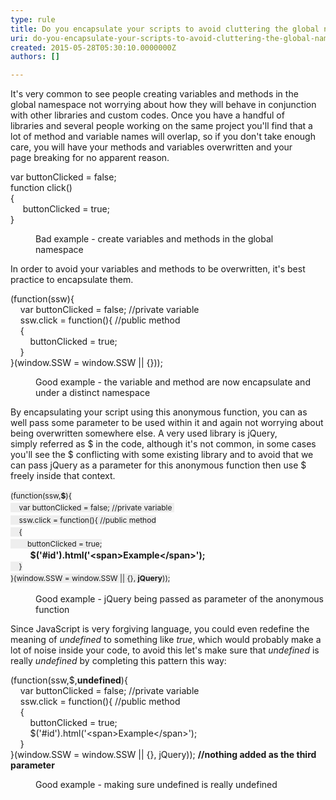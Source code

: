 ```yaml
---
type: rule
title: Do you encapsulate your scripts to avoid cluttering the global namespace and clashing with other scripts?
uri: do-you-encapsulate-your-scripts-to-avoid-cluttering-the-global-namespace-and-clashing-with-other-scripts
created: 2015-05-28T05:30:10.0000000Z
authors: []

---
```




<span class='intro'> It's very common to see people creating variables and methods in the global namespace not worrying about&#160;how they&#160;will behave in conjunction with other libraries and custom codes. Once you have a handful of libraries&#160;and several people working on the same&#160;project&#160;you'll find that a lot of&#160;method and variable names will overlap, so if you don't take enough care, you will have your methods and variables overwritten and your page&#160;breaking for no apparent reason. </span>

<p class="ssw15-rteElement-CodeArea">var buttonClicked = false;<br>function click()<br>&#123;<br>&#160; &#160; &#160;buttonClicked = true;<br>&#125;​</p><dd class="ssw15-rteElement-FigureBad">​​​​​Bad example - create variables and methods in the global namespace&#160;</dd><p class="ssw15-rteElement-P">In order&#160;to avoid your variables and methods to be overwritten, it's best practice to encapsulate them.</p><p class="ssw15-rteElement-CodeArea">​​(function(ssw)&#123;<br>&#160; &#160; var buttonClicked = false; //private variable&#160;<br>&#160; &#160; ssw.click = function()&#123;​ //public method<br>&#160; &#160; &#123;<br>&#160; &#160; &#160; &#160; buttonClicked = true;<br>&#160; &#160; &#125;<br>&#125;(window.SSW = window.SSW || &#123;&#125;));</p><dd class="ssw15-rteElement-FigureGood">​Good example - the variable and&#160;method&#160;are&#160;now&#160;encapsulate and under a distinct namespace<br></dd><p class="ssw15-rteElement-P">​​By encapsulating your script using this&#160;anonymous&#160;function, you can as well pass some&#160;parameter&#160;to be used within it and again not worrying about being&#160;overwritten somewhere else.​ A very used library is jQuery, simply&#160;referred as $ in the code, although&#160;​it's not common, in some cases you'll see&#160;the $ conflicting with some existing library and to avoid that&#160;we can pass jQuery as a parameter for this anonymous function then use $ freely inside that context.<br></p><p class="ssw15-rteElement-CodeArea">​<span style="font-size&#58;12px;line-height&#58;19.2000007629395px;background-color&#58;#eeeeee;">​​(function(ssw,<strong>$</strong>)&#123;</span><br style="font-size&#58;12px;line-height&#58;19.2000007629395px;"><span style="font-size&#58;12px;line-height&#58;19.2000007629395px;background-color&#58;#eeeeee;">&#160; &#160; var buttonClicked = false; //private variable&#160;</span><br style="font-size&#58;12px;line-height&#58;19.2000007629395px;"><span style="font-size&#58;12px;line-height&#58;19.2000007629395px;background-color&#58;#eeeeee;">&#160; &#160; ssw.click = function()&#123;​ //public method</span><br style="font-size&#58;12px;line-height&#58;19.2000007629395px;"><span style="font-size&#58;12px;line-height&#58;19.2000007629395px;background-color&#58;#eeeeee;">&#160; &#160; &#123;</span><br style="font-size&#58;12px;line-height&#58;19.2000007629395px;"><span style="font-size&#58;12px;line-height&#58;19.2000007629395px;background-color&#58;#eeeeee;">&#160; &#160; &#160; &#160; buttonClicked = true;<br></span>&#160; &#160; &#160; &#160; <strong>$('#id').html('&lt;span&gt;Example&lt;/span&gt;');</strong><br style="font-size&#58;12px;line-height&#58;19.2000007629395px;"><span style="font-size&#58;12px;line-height&#58;19.2000007629395px;background-color&#58;#eeeeee;">&#160; &#160; &#125;</span><br style="font-size&#58;12px;line-height&#58;19.2000007629395px;"><span style="font-size&#58;12px;line-height&#58;19.2000007629395px;background-color&#58;#eeeeee;">&#125;(window.SSW = window.SSW || &#123;&#125;, <strong>jQuery</strong>));</span><br></p><dd class="ssw15-rteElement-FigureGood">​​​Good example - jQuery being passed as parameter of the anonymous function</dd><p class="ssw15-rteElement-P">​​​Since JavaScript is very&#160;forgiving language, you could even redefine the meaning of <em>undefined</em> to something like <em>true</em>, which would probably make a lot of noise inside your code, to avoid this let's make sure that <em>undefined</em> is really <em>undefined</em>&#160;by completing this pattern this way&#58;<br></p><p class="ssw15-rteElement-CodeArea">(function(ssw,$,<strong>undefined</strong>)&#123;<br>&#160; &#160; var buttonClicked = false; //private variable&#160;<br>&#160; &#160; ssw.click = function()&#123;​ //public method<br>&#160; &#160; &#123;<br>&#160; &#160; &#160; &#160; buttonClicked = true;<br>&#160; &#160; &#160; &#160;&#160;$('#id').html('&lt;span&gt;Example&lt;/span&gt;');<br>&#160; &#160; &#125;<br>&#125;(window.SSW = window.SSW || &#123;&#125;,&#160;jQuery));​ <strong>//nothing added as the third parameter</strong><br></p><dd class="ssw15-rteElement-FigureGood">​​​Good example - making sure undefined is really undefined<br></dd>


